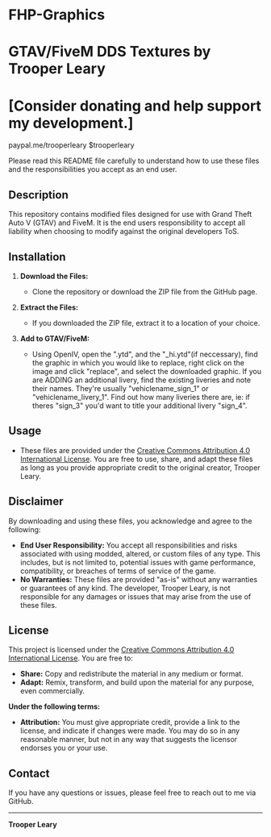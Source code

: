 # FHP-Graphics

# GTAV/FiveM DDS Textures by Trooper Leary
# [Consider donating and help support my development.]
paypal.me/trooperleary
$trooperleary

 Please read this README file carefully to understand how to use these files and the responsibilities you accept as an end user.

## Description
This repository contains modified files designed for use with Grand Theft Auto V (GTAV) and FiveM. It is the end users responsibility to accept all liability when choosing to modify
against the original developers ToS.

## Installation
1. **Download the Files:**
   - Clone the repository or download the ZIP file from the GitHub page.

2. **Extract the Files:**
   - If you downloaded the ZIP file, extract it to a location of your choice.

3. **Add to GTAV/FiveM:**
   - Using OpenIV, open the ".ytd", and the "_hi.ytd"(if neccessary), find the graphic in which you would like to replace, right click on the image and click "replace",
   and select the downloaded graphic. If you are ADDING an additional livery, find the existing liveries and note their names. They're usually "vehiclename_sign_1" or "vehiclename_livery_1". 
   Find out how many liveries there are, ie: if theres "sign_3" you'd want to title your additional livery "sign_4".

## Usage
- These files are provided under the [Creative Commons Attribution 4.0 International License](https://creativecommons.org/licenses/by/4.0/). You are free to use, share, and adapt these files as long as you provide appropriate credit to the original creator, Trooper Leary.

## Disclaimer
By downloading and using these files, you acknowledge and agree to the following:
- **End User Responsibility:** You accept all responsibilities and risks associated with using modded, altered, or custom files of any type. This includes, but is not limited to, potential issues with game performance, compatibility, or breaches of terms of service of the game.
- **No Warranties:** These files are provided "as-is" without any warranties or guarantees of any kind. The developer, Trooper Leary, is not responsible for any damages or issues that may arise from the use of these files.

## License
This project is licensed under the [Creative Commons Attribution 4.0 International License](https://creativecommons.org/licenses/by/4.0/). You are free to:
- **Share:** Copy and redistribute the material in any medium or format.
- **Adapt:** Remix, transform, and build upon the material for any purpose, even commercially.

**Under the following terms:**
- **Attribution:** You must give appropriate credit, provide a link to the license, and indicate if changes were made. You may do so in any reasonable manner, but not in any way that suggests the licensor endorses you or your use.

## Contact
If you have any questions or issues, please feel free to reach out to me via GitHub.

---

**Trooper Leary**
